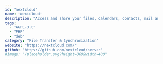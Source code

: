 ```yaml
---
id: "nextcloud"
name: "Nextcloud"
description: "Access and share your files, calendars, contacts, mail and [more](https://apps.nextcloud.com/) from any device, on your terms."
tags:
  - "AGPL-3.0"
  - "PHP"
  - "deb"
category: "File Transfer & Synchronization"
website: "https://nextcloud.com/"
github: "https://github.com/nextcloud/server"
#image: "/placeholder.svg?height=300&width=400"
---
```



